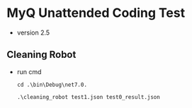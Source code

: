 # MyQ Unattended Coding Test 

- version 2.5

## Cleaning Robot

- run cmd

    `cd .\bin\Debug\net7.0.`

    `.\cleaning_robot test1.json test0_result.json`
